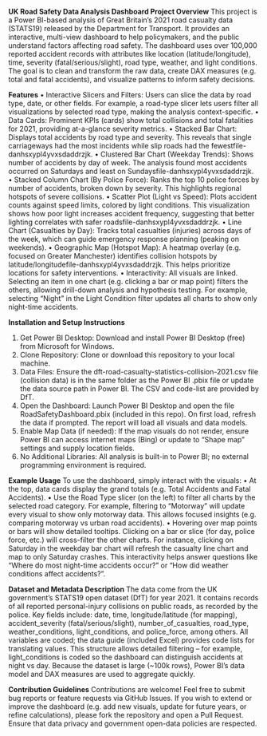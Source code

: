 **UK Road Safety Data Analysis Dashboard
Project Overview**
This project is a Power BI-based analysis of Great Britain’s 2021 road casualty data (STATS19) released by the Department for Transport. It provides an interactive, multi-view dashboard to help policymakers, and the public understand factors affecting road safety. The dashboard uses over 100,000 reported accident records with attributes like location (latitude/longitude), time, severity (fatal/serious/slight), road type, weather, and light conditions. The goal is to clean and transform the raw data, create DAX measures (e.g. total and fatal accidents), and visualize patterns to inform safety decisions.

**Features**
•	Interactive Slicers and Filters: Users can slice the data by road type, date, or other fields. For example, a road-type slicer lets users filter all visualizations by selected road type, making the analysis context-specific.
•	Data Cards: Prominent KPIs (cards) show total collisions and total fatalities for 2021, providing at-a-glance severity metrics.
•	Stacked Bar Chart: Displays total accidents by road type and severity. This reveals that single carriageways had the most incidents while slip roads had the fewestfile-danhsxypl4yvxsdaddrzjk.
•	Clustered Bar Chart (Weekday Trends): Shows number of accidents by day of week. The analysis found most accidents occurred on Saturdays and least on Sundaysfile-danhsxypl4yvxsdaddrzjk.
•	Stacked Column Chart (By Police Force): Ranks the top 10 police forces by number of accidents, broken down by severity. This highlights regional hotspots of severe collisions.
•	Scatter Plot (Light vs Speed): Plots accident counts against speed limits, colored by light conditions. This visualization shows how poor light increases accident frequency, suggesting that better lighting correlates with safer roadsfile-danhsxypl4yvxsdaddrzjk.
•	Line Chart (Casualties by Day): Tracks total casualties (injuries) across days of the week, which can guide emergency response planning (peaking on weekends).
•	Geographic Map (Hotspot Map): A heatmap overlay (e.g. focused on Greater Manchester) identifies collision hotspots by latitude/longitudefile-danhsxypl4yvxsdaddrzjk. This helps prioritize locations for safety interventions.
•	Interactivity: All visuals are linked. Selecting an item in one chart (e.g. clicking a bar or map point) filters the others, allowing drill-down analysis and hypothesis testing. For example, selecting “Night” in the Light Condition filter updates all charts to show only night-time accidents.

**Installation and Setup Instructions**
1.	Get Power BI Desktop: Download and install Power BI Desktop (free) from Microsoft for Windows.
2.	Clone Repository: Clone or download this repository to your local machine.
3.	Data Files: Ensure the dft-road-casualty-statistics-collision-2021.csv file (collision data) is in the same folder as the Power BI .pbix file or update the data source path in Power BI. The CSV and code-list are provided by DfT.
4.	Open the Dashboard: Launch Power BI Desktop and open the file RoadSafetyDashboard.pbix (included in this repo). On first load, refresh the data if prompted. The report will load all visuals and data models.
5.	Enable Map Data (if needed): If the map visuals do not render, ensure Power BI can access internet maps (Bing) or update to “Shape map” settings and supply location fields.
6.	No Additional Libraries: All analysis is built-in to Power BI; no external programming environment is required.

**Example Usage**
To use the dashboard, simply interact with the visuals:
•	At the top, data cards display the grand totals (e.g. Total Accidents and Fatal Accidents).
•	Use the Road Type slicer (on the left) to filter all charts by the selected road category. For example, filtering to “Motorway” will update every visual to show only motorway data. This allows focused insights (e.g. comparing motorway vs urban road accidents).
•	Hovering over map points or bars will show detailed tooltips. Clicking on a bar or slice (for day, police force, etc.) will cross-filter the other charts. For instance, clicking on Saturday in the weekday bar chart will refresh the casualty line chart and map to only Saturday crashes. This interactivity helps answer questions like “Where do most night-time accidents occur?” or “How did weather conditions affect accidents?”.
 


**Dataset and Metadata Description**
The data come from the UK government’s STATS19 open dataset (DfT) for year 2021. It contains records of all reported personal-injury collisions on public roads, as recorded by the police. Key fields include: date, time, longitude/latitude (for mapping), accident_severity (fatal/serious/slight), number_of_casualties, road_type, weather_conditions, light_conditions, and police_force, among others. All variables are coded; the data guide (included Excel) provides code lists for translating values. This structure allows detailed filtering – for example, light_conditions is coded so the dashboard can distinguish accidents at night vs day. Because the dataset is large (~100k rows), Power BI’s data model and DAX measures are used to aggregate quickly.

**Contribution Guidelines**
Contributions are welcome! Feel free to submit bug reports or feature requests via GitHub Issues. If you wish to extend or improve the dashboard (e.g. add new visuals, update for future years, or refine calculations), please fork the repository and open a Pull Request. Ensure that data privacy and government open-data policies are respected.

